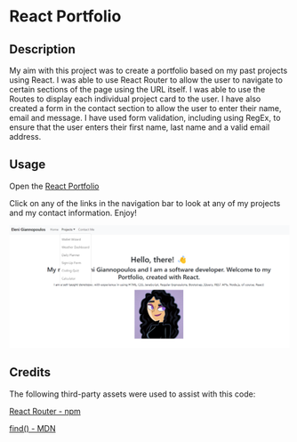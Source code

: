 # React Portfolio

## Description

My aim with this project was to create a portfolio based on my past projects using React. I was able to use React Router to allow the user to navigate to certain sections of the page using the URL itself. I was able to use the Routes to display each individual project card to the user. I have also created a form in the contact section to allow the user to enter their name, email and message. I have used form validation, including using RegEx, to ensure that the user enters their first name, last name and a valid email address. 


## Usage

Open the [React Portfolio](https://elenimg.github.io/react-portfolio)

Click on any of the links in the navigation bar to look at any of my projects and my contact information. Enjoy!

![Deployed App](portfolio/src/screenshots/App-Screenshot.png)


## Credits

The following third-party assets were used to assist with this code:

[React Router - npm](https://www.npmjs.com/package/react-router)

[find() - MDN](https://developer.mozilla.org/en-US/docs/Web/JavaScript/Reference/Global_Objects/Array/find)